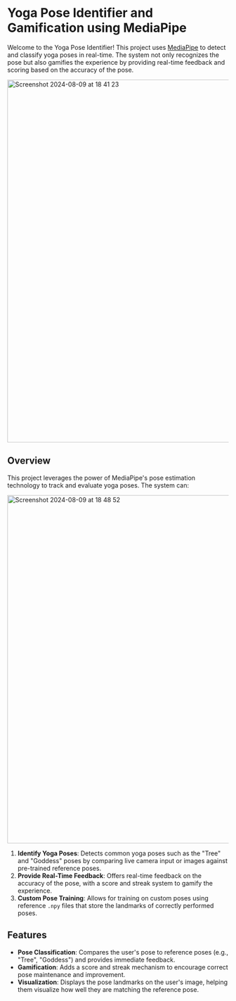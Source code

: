 # Yoga Pose Identifier and Gamification using MediaPipe

Welcome to the Yoga Pose Identifier! This project uses [MediaPipe](https://mediapipe.dev/) to detect and classify yoga poses in real-time. The system not only recognizes the pose but also gamifies the experience by providing real-time feedback and scoring based on the accuracy of the pose.

<img width="825" alt="Screenshot 2024-08-09 at 18 41 23" src="https://github.com/user-attachments/assets/6709c6d0-0602-4580-8f4a-d892bd9d6bc4">

## Overview
This project leverages the power of MediaPipe's pose estimation technology to track and evaluate yoga poses. The system can:

<img width="792" alt="Screenshot 2024-08-09 at 18 48 52" src="https://github.com/user-attachments/assets/927da0d6-60bd-4487-bf8b-d2c05182184b">

1. **Identify Yoga Poses**: Detects common yoga poses such as the "Tree" and "Goddess" poses by comparing live camera input or images against pre-trained reference poses.
2. **Provide Real-Time Feedback**: Offers real-time feedback on the accuracy of the pose, with a score and streak system to gamify the experience.
3. **Custom Pose Training**: Allows for training on custom poses using reference `.npy` files that store the landmarks of correctly performed poses.

## Features

- **Pose Classification**: Compares the user's pose to reference poses (e.g., "Tree", "Goddess") and provides immediate feedback.
- **Gamification**: Adds a score and streak mechanism to encourage correct pose maintenance and improvement.
- **Visualization**: Displays the pose landmarks on the user's image, helping them visualize how well they are matching the reference pose.

